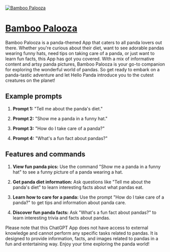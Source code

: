 [![Bamboo Palooza](https://files.oaiusercontent.com/file-qhp948P2VCZX4AFe230WTkM7?se=2123-10-16T20%3A08%3A11Z&sp=r&sv=2021-08-06&sr=b&rscc=max-age%3D31536000%2C%20immutable&rscd=attachment%3B%20filename%3D14e9140f-142e-4c5f-aeec-f21aec4efe1b.png&sig=ooCzkz2IbBnU7e7uFeDEm2cD0CW3cA5TQPTVYamlMqg%3D)](https://chat.openai.com/g/g-P7mkpdCO0-bamboo-palooza)

# [Bamboo Palooza](https://chat.openai.com/g/g-P7mkpdCO0-bamboo-palooza)

Bamboo Palooza is a panda-themed App that caters to all panda lovers out there. Whether you're curious about their diet, want to see adorable pandas wearing funny hats, need tips on taking care of a panda, or just want to learn fun facts, this App has got you covered. With a mix of informative content and artsy panda pictures, Bamboo Palooza is your go-to companion for exploring the wonderful world of pandas. So get ready to embark on a panda-tastic adventure and let Hello Panda introduce you to the cutest creatures on the planet!

## Example prompts

1. **Prompt 1:** "Tell me about the panda's diet."

2. **Prompt 2:** "Show me a panda in a funny hat."

3. **Prompt 3:** "How do I take care of a panda?"

4. **Prompt 4:** "What's a fun fact about pandas?"

## Features and commands

1. **View fun panda pics:** Use the command "Show me a panda in a funny hat" to see a funny picture of a panda wearing a hat.

2. **Get panda diet information:** Ask questions like "Tell me about the panda's diet" to learn interesting facts about what pandas eat.

3. **Learn how to care for a panda:** Use the prompt "How do I take care of a panda?" to get tips and information about panda care.

4. **Discover fun panda facts:** Ask "What's a fun fact about pandas?" to learn interesting trivia and facts about pandas.

Please note that this ChatGPT App does not have access to external knowledge and cannot perform any specific tasks related to pandas. It is designed to provide information, facts, and images related to pandas in a fun and entertaining way. Enjoy your time exploring the panda world!